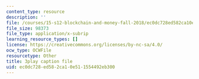 ```yaml
---
content_type: resource
description: ''
file: /courses/15-s12-blockchain-and-money-fall-2018/ec0dc728ed582ca10e511554492eb300_EH6vE97qIP4.srt
file_size: 98373
file_type: application/x-subrip
learning_resource_types: []
license: https://creativecommons.org/licenses/by-nc-sa/4.0/
ocw_type: OCWFile
resourcetype: Other
title: 3play caption file
uid: ec0dc728-ed58-2ca1-0e51-1554492eb300
---
```

